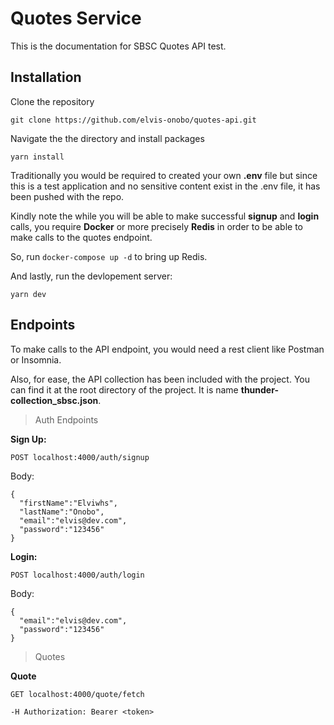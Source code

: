 # Quotes Service

This is the documentation for SBSC Quotes API test.

## Installation

Clone the repository

`git clone https://github.com/elvis-onobo/quotes-api.git`

Navigate the the directory and install packages

`yarn install`

Traditionally you would be required to created your own **.env** file but since this is a test application and no sensitive content exist in the .env file, it has been pushed with the repo.

Kindly note the while you will be able to make successful **signup** and **login** calls, you require **Docker** or more precisely **Redis** in order to be able to make calls to the quotes endpoint.

So, run `docker-compose up -d` to bring up Redis.

And lastly, run the devlopement server:

`yarn dev`

## Endpoints

To make calls to the API endpoint, you would need a rest client like Postman or Insomnia.

Also, for ease, the API collection has been included with the project. You can find it at the root directory of the project. It is name **thunder-collection_sbsc.json**.

> Auth Endpoints

**Sign Up:**

`POST localhost:4000/auth/signup`

Body:

```
{
  "firstName":"Elviwhs",
  "lastName":"Onobo",
  "email":"elvis@dev.com",
  "password":"123456"
}
```

**Login:**

`POST localhost:4000/auth/login`

Body:

```
{
  "email":"elvis@dev.com",
  "password":"123456"
}
```

> Quotes

**Quote**

`GET localhost:4000/quote/fetch`

`-H Authorization: Bearer <token>`
